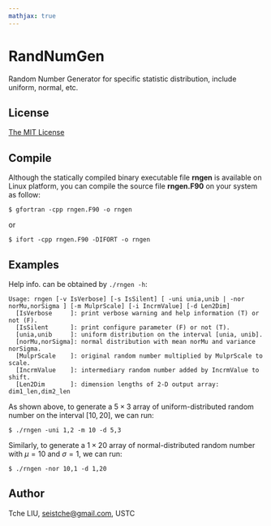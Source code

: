 ```yaml
---
mathjax: true
---
```


# RandNumGen

Random Number Generator for specific statistic distribution, include uniform, normal, etc.

## License

[The MIT License](http://tchel.mit-license.org)

## Compile

Although the statically compiled binary executable file **rngen** is available on Linux platform, you can compile the source file **rngen.F90** on your system as follow:

```shell
$ gfortran -cpp rngen.F90 -o rngen
```

or

```shell
$ ifort -cpp rngen.F90 -DIFORT -o rngen
```

## Examples

Help info. can be obtained by `./rngen -h`:

```shell
Usage: rngen [-v IsVerbose] [-s IsSilent] [ -uni unia,unib | -nor norMu,norSigma ] [-m MulprScale] [-i IncrmValue] [-d Len2Dim]
  [IsVerbose     ]: print verbose warning and help information (T) or not (F).
  [IsSilent      ]: print configure parameter (F) or not (T).
  [unia,unib     ]: uniform distribution on the interval [unia, unib].
  [norMu,norSigma]: normal distribution with mean norMu and variance norSigma.
  [MulprScale    ]: original random number multiplied by MulprScale to scale.
  [IncrmValue    ]: intermediary random number added by IncrmValue to shift.
  [Len2Dim       ]: dimension lengths of 2-D output array: dim1_len,dim2_len
```

As shown above, to generate a $5\times 3$ array of uniform-distributed random number on the interval $[10, 20]$, we can run:

```shell
$ ./rngen -uni 1,2 -m 10 -d 5,3
```

Similarly, to generate a $1\times 20$ array of normal-distributed random number with $\mu=10$ and $\sigma=1$, we can run:

```shell
$ ./rngen -nor 10,1 -d 1,20
```

## Author

Tche LIU, <seistche@gmail.com>, USTC
